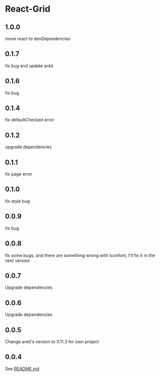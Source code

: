 # React-Grid
## 1.0.0
move react to devDependencies
## 0.1.7
fix bug and update antd
## 0.1.6
fix bug
## 0.1.4
fix defaultChecked error
## 0.1.2
upgrade dependencies
## 0.1.1
fix page error
## 0.1.0
fix style bug
## 0.0.9
fix bug
## 0.0.8
fix some bugs, and there are something wrong with iconfont, I'll fix it in the next version
## 0.0.7
Upgrade dependencies
## 0.0.6
Upgrade dependencies
## 0.0.5
Change antd's version to 0.11.3 for own project
## 0.0.4
See [README.md](https://github.com/kagawagao/react-grid/blob/master/README.md)
